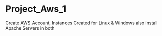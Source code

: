 # Project_Aws_1
Create AWS Account, Instances Created for Linux &amp; Windows also install Apache Servers in both
